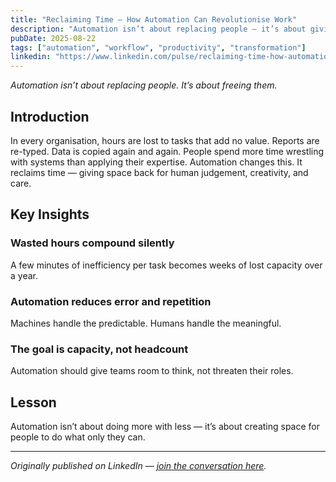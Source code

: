 ```yaml
---
title: "Reclaiming Time — How Automation Can Revolutionise Work"
description: "Automation isn’t about replacing people — it’s about giving them time back. Explore how to streamline repetitive tasks and unlock potential."
pubDate: 2025-08-22
tags: ["automation", "workflow", "productivity", "transformation"]
linkedin: "https://www.linkedin.com/pulse/reclaiming-time-how-automation-can-revolutionize-school-sharron-mooks-liuse"
---
```


*Automation isn’t about replacing people. It’s about freeing them.*

## Introduction
In every organisation, hours are lost to tasks that add no value. Reports are re-typed. Data is copied again and again. People spend more time wrestling with systems than applying their expertise. Automation changes this. It reclaims time — giving space back for human judgement, creativity, and care.

## Key Insights

### Wasted hours compound silently
A few minutes of inefficiency per task becomes weeks of lost capacity over a year.  

### Automation reduces error and repetition
Machines handle the predictable. Humans handle the meaningful.  

### The goal is capacity, not headcount
Automation should give teams room to think, not threaten their roles.  

## Lesson
Automation isn’t about doing more with less — it’s about creating space for people to do what only they can.

---

*Originally published on LinkedIn — [join the conversation here](https://www.linkedin.com/pulse/reclaiming-time-how-automation-can-revolutionize-school-sharron-mooks-liuse).*
